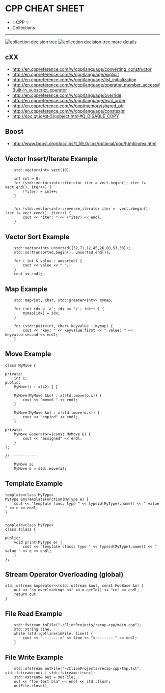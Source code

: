 # CPP CHEAT SHEET
 


- ✨CPP ✨
- Collections
-----------
![collection decision tree](https://i.stack.imgur.com/kQnCS.png)
![collection decision tree](https://i.stack.imgur.com/G70oT.png)
[more details](http://stackoverflow.com/questions/471432/in-which-scenario-do-i-use-a-particular-stl-container)

## cXX
* http://en.cppreference.com/w/cpp/language/converting_constructor
* http://en.cppreference.com/w/cpp/language/explicit
* http://en.cppreference.com/w/cpp/language/list_initialization
* http://en.cppreference.com/w/cpp/language/operator_member_access#Built-in_subscript_operator
* http://en.cppreference.com/w/cpp/language/override
* http://en.cppreference.com/w/cpp/language/eval_order
* http://en.cppreference.com/w/cpp/memory/shared_ptr
* http://en.cppreference.com/w/cpp/language/constexpr
* http://doc.qt.io/qt-5/qobject.html#Q_DISABLE_COPY

## Boost
* http://www.boost.org/doc/libs/1_59_0/libs/optional/doc/html/index.html

Vector Insert/Iterate Example
--------------
```
    std::vector<int> vect(10);

    int cnt = 0;
    for (std::vector<int>::iterator iter = vect.begin(); iter != vect.end(); iter++) {
        (*iter) = cnt++;
    }


    for (std::vector<int>::reverse_iterator iter =  vect.rbegin(); iter != vect.rend(); iter++) {
        cout << "iter: " << (*iter) << endl;
    }
```


Vector Sort Example
--------------
```
    std::vector<int> unsorted({32,71,12,45,26,80,53,33});
    std::sort(unsorted.begin(), unsorted.end());

    for ( int & value : unsorted) {
        cout << value << " ";
    }
    cout << endl;
```


Map Example
-----------
```
    std::map<int, char, std::greater<int>> mymap;

    for (int idx = 'a'; idx <= 'z'; idx++ ) {
        mymap[idx] = idx;
    }

    for (std::pair<int, char> keyvalue : mymap) {
        cout << "key: " << keyvalue.first << " value: " << keyvalue.second << endl;
    }
```

Move Example
-------------

```
class MyMove {

private:
    int x;
public:
    MyMove() : x(42) { }

    MyMove(MyMove &&o) : x(std::move(o.x)) {
        cout << "moved " << endl;
    }

    MyMove(MyMove &o) : x(std::move(o.x)) {
        cout << "copied" << endl;
    }

private:
    MyMove &operator=(const MyMove &) {
        cout << "assigned" << endl;
    }
};

// ------------

    MyMove a;
    MyMove b = std::move(a);
```

Template Example
---------------
```
template<class MyType>
MyType &myTemplateFunction(MyType e) {
    cout << "template func: type " << typeid(MyType).name() << " value " << e << endl;
}


template<class MyType>
class TClass {

public:
    void print(MyType e) {
        cout << "template class: type " << typeid(MyType).name() << " value " << e << endl;
    }
};
```

Stream Operator Overloading (global)
------------------------------------
```
std::ostream &operator<<(std::ostream &out, const FooBase &o) {
    out << "op overloading: <<" << o.getId() << ">>" << endl;
    return out;
}
```


File Read Example
-----------------
```
    std::fstream inFile("~/ClionProjects/recap-cpp/main.cpp");
    std::string line;
    while (std::getline(inFile, line)) {
        cout << "-------->" << line << "<---------" << endl;
    }
```

File Write Example 
-------------------
```
    std::ofstream outFile("~/ClionProjects/recap-cpp/tmp.txt", std::fstream::out | std::fstream::trunc);
    std::ostream& out = outFile;
    out << "foo test bla" << endl << std::flush;
    outFile.close();
```


